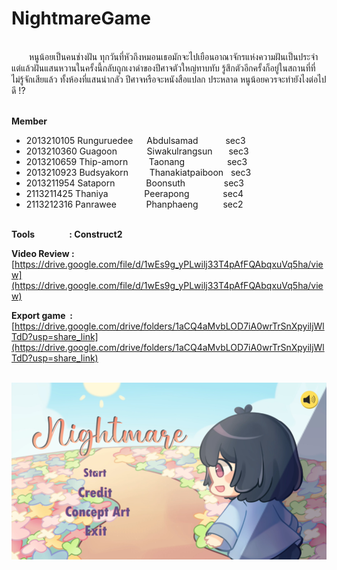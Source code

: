 # NightmareGame
</br>&emsp;&emsp;หนูน้อยเป็นคนช่างฝัน ทุกวันที่หัวถึงหมอนเธอมักจะไปเยือนอาณาจักรแห่งความฝันเป็นประจำ แต่แล้วฝันแสนหวานในครั้งนี้กลับถูกเงาดำของปีศาจตัวใหญ่ทาบทับ รู้สึกตัวอีกครั้งก็อยู่ในสถานที่ที่ไม่รู้จักเสียแล้ว ทั้งห้องที่แสนน่ากลัว ปีศาจหรือจะหนังสือแปลก ประหลาด หนูน้อยควรจะทำยังไงต่อไปดี !?

</br>**Member**
* 2013210105 Runguruedee &emsp;                         Abdulsamad        &emsp;&emsp;&nbsp;&nbsp;        sec3
* 2013210360 Guagoon     &emsp;&emsp;&nbsp;&nbsp;&nbsp; Siwakulrangsun    &emsp;&nbsp;                    sec3
* 2013210659 Thip-amorn  &emsp;&nbsp;&nbsp;&nbsp;       Taonang           &emsp;&emsp;&emsp;&emsp;&nbsp;  sec3
* 2013210923 Budsyakorn  &emsp;&nbsp;&nbsp;&nbsp;       Thanakiatpaiboon  &nbsp;                          sec3
* 2013211954 Sataporn    &emsp;&emsp;&emsp;             Boonsuth          &emsp;&emsp;&emsp;&nbsp;&nbsp;&nbsp;  sec3
* 2113211425 Thaniya     &emsp;&emsp;&emsp;&nbsp;&nbsp; Peerapong         &emsp;&emsp;&emsp;&nbsp;   sec4
* 2113212316 Panrawee    &emsp;&emsp;&nbsp;&nbsp;&nbsp; Phanphaeng        &emsp;&emsp;&nbsp;         sec2

</br>**Tools&emsp;&emsp;&emsp;&nbsp;&nbsp;&nbsp; : Construct2**

**Video Review :**
[https://drive.google.com/file/d/1wEs9g_yPLwilj33T4pAfFQAbqxuVq5ha/view](https://drive.google.com/file/d/1wEs9g_yPLwilj33T4pAfFQAbqxuVq5ha/view)

**Export game&nbsp;&nbsp;:**
[https://drive.google.com/drive/folders/1aCQ4aMvbLOD7iA0wrTrSnXpyiljWlTdD?usp=share_link](https://drive.google.com/drive/folders/1aCQ4aMvbLOD7iA0wrTrSnXpyiljWlTdD?usp=share_link)

</br>![Indy](https://github.com/GuagoonSiwakulrangsun/NightmareGame/blob/main/Nightmare/Background/MTE-415%20FINAL%20PROJECT.png)

